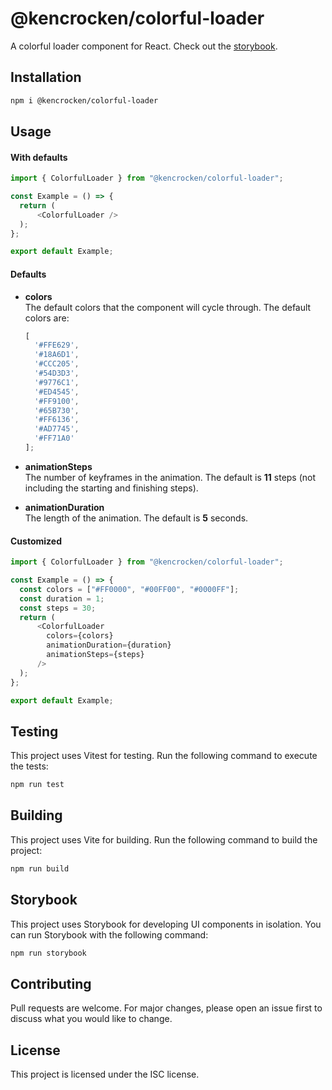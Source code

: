 # @kencrocken/colorful-loader

A colorful loader component for React. Check out the [storybook](https://kencrocken.github.io/colorful-loader/).

## Installation

```sh
npm i @kencrocken/colorful-loader
```

## Usage

#### With defaults

```ts
import { ColorfulLoader } from "@kencrocken/colorful-loader";

const Example = () => {
  return (
      <ColorfulLoader />
  );
};

export default Example;
```

#### Defaults

- **colors**  
  The default colors that the component will cycle through.
  The default colors are:

  ```ts
  [
    '#FFE629',
    '#18A6D1',
    '#CCC205',
    '#54D3D3',
    '#9776C1',
    '#ED4545',
    '#FF9100',
    '#65B730',
    '#FF6136',
    '#AD7745',
    '#FF71A0'
  ];
  ```

- **animationSteps**  
  The number of keyframes in the animation. The default is **11** steps (not including the starting and finishing steps).

- **animationDuration**  
  The length of the animation. The default is **5** seconds.

#### Customized

```ts
import { ColorfulLoader } from "@kencrocken/colorful-loader";

const Example = () => {
  const colors = ["#FF0000", "#00FF00", "#0000FF"];
  const duration = 1;
  const steps = 30;
  return (
      <ColorfulLoader
        colors={colors}
        animationDuration={duration}
        animationSteps={steps}
      />
  );
};

export default Example;
```

## Testing

This project uses Vitest for testing. Run the following command to execute the tests:

```sh
npm run test
```

## Building

This project uses Vite for building. Run the following command to build the project:

```sh
npm run build
```

## Storybook

This project uses Storybook for developing UI components in isolation. You can run Storybook with the following command:

```sh
npm run storybook
```

## Contributing

Pull requests are welcome. For major changes, please open an issue first to discuss what you would like to change.

## License

This project is licensed under the ISC license.
